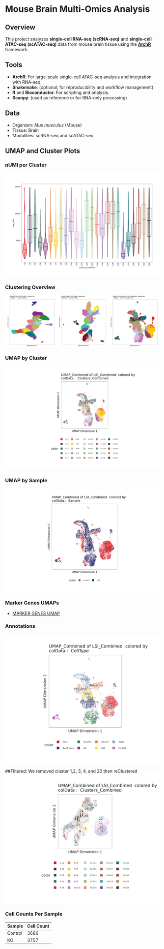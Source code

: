 # Mouse Brain Multi-Omics Analysis

## Overview

This project analyzes **single-cell RNA-seq (scRNA-seq)** and **single-cell ATAC-seq (scATAC-seq)** data from mouse brain tissue using the **[ArchR](https://www.archrproject.com/)** framework.

## Tools

- **ArchR**: For large-scale single-cell ATAC-seq analysis and integration with RNA-seq.
- **Snakemake**: (optional, for reproducibility and workflow management)
- **R** and **Bioconductor**: For scripting and analysis.
- **Scanpy**: (used as reference or for RNA-only processing)

## Data

- Organism: *Mus musculus* (Mouse)
- Tissue: Brain
- Modalities: scRNA-seq and scATAC-seq


## UMAP and Cluster Plots


### nUMI per Cluster
![nUMI per Cluster](mouseBrain_perClustersnUMI.png)


### Clustering Overview
![Clusters UMAP](mouseBrain_ClustersUMAP.png)

### UMAP by Cluster
![UMAP by Cluster](mouseBrain_SamplesUMAP_byCluster.png)

### UMAP by Sample
![UMAP by Sample](mouseBrain_SamplesUMAP_bySample.png)


### Marker Genes UMAPs 
- [MARKER GENES UMAP](Rplots.pdf)

### Annotations 
![Annotations](mouseBrain_CellTypeUMAP_annotated.png)

##Filtered: We removed cluster 1,2, 3, 4, and 20  then reClustered
![Filtered](UMAP_Clusters_filtered.png)



### Cell Counts Per Sample

| Sample  | Cell Count |
|---------|------------|
| Control | 3686       |
| KO      | 3757       |




